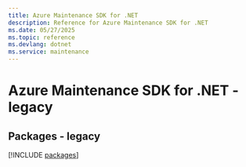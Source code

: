 ```yaml
---
title: Azure Maintenance SDK for .NET
description: Reference for Azure Maintenance SDK for .NET
ms.date: 05/27/2025
ms.topic: reference
ms.devlang: dotnet
ms.service: maintenance
---
```

# Azure Maintenance SDK for .NET - legacy
## Packages - legacy
[!INCLUDE [packages](maintenance-index.md)]